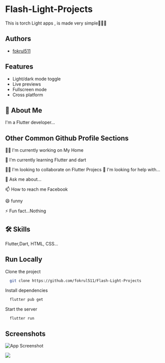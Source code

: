 
# Flash-Light-Projects

This is torch Light apps , is made very simple🎇🎇🎇


## Authors

- [fokrul511](https://github.com/fokrul511)


## Features

- Light/dark mode toggle
- Live previews
- Fullscreen mode
- Cross platform


## 🚀 About Me
I'm a Flutter developer...


## Other Common Github Profile Sections
👩‍💻 I'm currently working on My Home

🧠 I'm currently learning Flutter and dart

👯‍♀️ I'm looking to collaborate on Flutter Projecs
🤔 I'm looking for help with...

💬 Ask me about...

📫 How to reach me Facebook

😄 funny

⚡️ Fun fact...Nothing


## 🛠 Skills
Flutter,Dart, HTML, CSS...


## Run Locally

Clone the project

```bash
  git clone https://github.com/fokrul511/Flash-Light-Projects
```

Install dependencies

```bash
  flutter pub get
```

Start the server

```bash
  flutter run 
```


## Screenshots

![App Screenshot](https://i.ibb.co/1GrQm8f/Screenshot-20231104-000041.jpg)

![](https://i.ibb.co/JFjXJ7G/Screenshot-20231104-000050.jpg)

